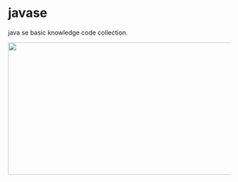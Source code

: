 # javase
java se basic knowledge code collection.

<img height="300" src="src\com\web\asset\bubblesort" width="600"/>
